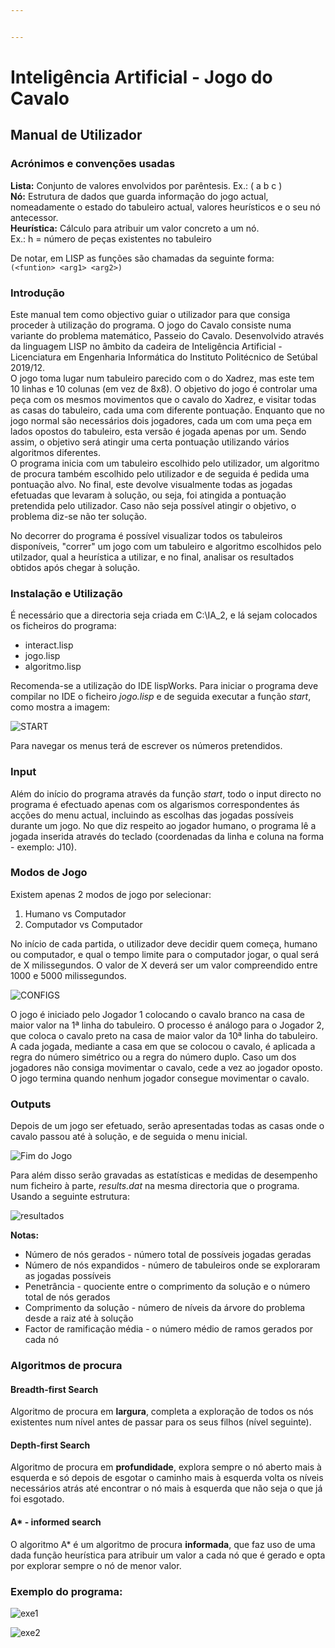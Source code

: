 ```yaml
---


---
```


<h1 id="inteligência-artificial---adji‒boto">Inteligência Artificial - Jogo do Cavalo</h1>
<h2 id="manual-de-utilizador">Manual de Utilizador</h2>
<h3 id="acrónimos-e-convenções-usadas">Acrónimos e convenções usadas</h3>
<p><strong>Lista:</strong>  Conjunto de valores envolvidos por parêntesis. Ex.: ( a b c )<br>
<strong>Nó:</strong> Estrutura de dados que guarda informação do jogo actual, nomeadamente o estado do tabuleiro actual, valores heurísticos e o seu nó antecessor.<br>
<strong>
Heurística:</strong> Cálculo para atribuir um valor concreto a um nó.<br> 
Ex.: h = número de peças existentes no tabuleiro</p>
<p>

De notar, em LISP as funções são chamadas da seguinte forma:<br>
<code>(&lt;funtion&gt; &lt;arg1&gt; &lt;arg2&gt;)</code></p>
<h3 id="introdução">Introdução</h3>
<p>
Este manual tem como objectivo guiar o utilizador para que consiga proceder à utilização do programa. O jogo do Cavalo consiste numa variante do problema matemático, Passeio do Cavalo. Desenvolvido através da linguagem LISP no âmbito da cadeira de Inteligência Artificial - Licenciatura em Engenharia Informática do Instituto Politécnico de Setúbal 2019/12.<br>
O jogo toma lugar num tabuleiro parecido com o do Xadrez, mas este tem 10 linhas e 10 colunas (em vez de 8x8). O objetivo do jogo é controlar uma peça com os mesmos movimentos que o cavalo do Xadrez, e visitar todas as casas do tabuleiro, cada uma com diferente pontuação.  Enquanto que no jogo normal são necessários dois jogadores, cada um com uma peça em lados opostos do tabuleiro, esta versão é jogada apenas por um.  Sendo assim, o objetivo será atingir uma certa pontuação utilizando vários algoritmos diferentes.<br>
O programa inicia com um tabuleiro escolhido pelo utilizador, um algoritmo de procura também escolhido pelo utilizador e  de seguida é pedida uma pontuação alvo. No final, este devolve visualmente todas as jogadas efetuadas que levaram à solução, ou seja, foi atingida a pontuação pretendida pelo utilizador. Caso não seja possível atingir o objetivo, o problema diz-se não ter solução. </p>
<p>

No decorrer do programa é possível visualizar todos os tabuleiros disponíveis, "correr" um jogo com um tabuleiro e algoritmo escolhidos pelo utilzador, qual a heurística a utilizar, e no final, analisar os resultados obtidos após chegar à solução.</p>

<h3 id="instalação-e-utilização">Instalação e Utilização</h3>
É necessário que a directoria seja criada em  C:\IA_2, e lá sejam colocados os ficheiros do programa:</p>
<ul>
<li>
  interact.lisp</li>
<li>
  jogo.lisp</li>
<li>
  algoritmo.lisp</li>

</ul>
<p>

Recomenda-se a utilização do IDE lispWorks. Para iniciar o programa deve compilar no IDE o ficheiro <em>*jogo.lisp</em>* e de seguida executar a função *start*, como mostra a imagem:</p>

![START](https://lh3.googleusercontent.com/gofbx8rdOsj9f4bjZTWHA6YO_JwnXepLz_iLCGaH60tRYOw11GYd8ZJWjwq4nkMkLn0jNDIms-CGCvw1372XaxKOb0vaWsqV0CZpiTM4Co4mCesMwYqGtpX6hpRGeSDYGkkIapIv64K74mbm8mLzdpAgwDpgXirZ-0VdnotBoztn6av4DlNJtHJsc7VL7pEZlVEG5RtqB1bQNT9KwPsNNLC5qLaTLgophsGfxGlZ9QY7TXLy1nBeSsAeeLRRO32WrN74L8h6cnktjTefcestRHuxZ24B1rLNBvltatIeLSiudPdwHhS3a8cSrE0e-pIHqVz6vFgpVGkgvjbnEcv4MhrO_tqc-ZBcZOr2EauuKMjB_vtAprcacJR2I82bOHFe_1WXB81mq1xQ48UI9p9vM1oEbI_IALm8zSYG3KZWOc-q3z4AeH3LUjxnB-EXwN5PieqDXO-cbFegZj4Pwer3nK4gIX-0R4QVTc-76ZjmVw-zk9gsADNVxpWSlWvj9lAgqIyQYzHhjToOe7rXlqdO17oBE-BbqHKESLII7sAEMpUr7x_VW9tgjkjhSStDrsvd77UxBJcbwyLCKfN4GHQ-Oprpapr8yrhFq7RSJP_2JY9el-JsnKB2wTmy35ivVdhyz9KnGHJYY66YNMN2NXgfAQku_YYARXLp_Lj0Uxv2uW8GKSJT=w421-h377-no)
<p>
Para navegar os menus terá de escrever os números pretendidos.</p>

<h3 id="input">Input</h3>Além do início do programa através da função <em>start</em>, todo o input directo no programa é efectuado apenas com os algarismos correspondentes ás acções do menu actual, incluindo as escolhas das jogadas possíveis durante um jogo. No que diz respeito ao jogador humano, o programa lê a jogada inserida através do teclado (coordenadas da linha e coluna na forma - exemplo: J10).

<h3 id="outputs">Modos de Jogo</h3>
Existem apenas 2 modos de jogo por selecionar:
<ol>
<li>Humano vs Computador</li>
<li>Computador vs Computador</li>
</ol>
No início de cada partida, o utilizador deve decidir quem começa, humano ou computador, e qual o tempo limite para o computador jogar, o qual será de X milissegundos. O valor de X deverá ser um valor compreendido entre 1000 e 5000 milissegundos.

![CONFIGS](https://lh3.googleusercontent.com/_SrI2YyR0cnWZBZCUehnUe0kO3hWOEArClO-XWUlvCbbuZcaXcTNMoVPDu0o8XZv_pX-NEZtguZC1QtGptfnyAZYFNyRjcqF0KZCgstm1vJjQDI7QQWs_H2IxISTdgXPIDwrEDmFk_hibLRhPZDgx1aairt4uecDyj0iRxDCYC9qUU_v-vbmVhrhvqBjPeZHGNvSng6y4jAT5_6l1XeLZlpHt3gj1lxMA2DgDLWDw07plKatqUb819Tu05if2iTCgxBcFRah4uNMKRU_p_2qCpFX1poti5iH1xseBzXBn9HBxvaw9VkCZdy9VO7tEugN8i5NcyiSJSBiCIKPWZBpYC5Gc5vzWsns7bWRPDyWa8iyGJLwalv1yrKJbf-9lJzqiSax-tpsZDqjGqbADBoBsbUpyC3Mwih22NzmS30Z5gVJJkBMEi3api0CSMBRSyQhr0ax4zUHA1QE19sgW69OncaOwJx1NtOFtYUxuctdveIU3iZhxkiqb0tOfQwBbcP7HuEwl_wqC3iz8WY_ocF9YmUwJOW-FQ0wetiSG2iWsVE203OC3DG5C0RiK2KEC7gxPcV86kTBSFMhI3E5yIICR7eqgunP7MjxNpeApMGp4h13ebRSaafo3VyNap3tnk5mBjSdmLQrMha3mcGs8OiXntb_6es3LXkLUOz-DXuLznci4BUB=w451-h629-no)

O jogo é iniciado pelo Jogador 1 colocando o cavalo branco na casa de maior valor na 1ª linha do tabuleiro. O processo é análogo para o Jogador 2, que coloca o cavalo preto na casa de maior valor da 10ª linha do tabuleiro. A cada jogada, mediante a casa em que se colocou o cavalo, é aplicada a regra do número simétrico ou a regra do número duplo. Caso um dos jogadores não consiga movimentar o cavalo, cede a vez ao jogador oposto. O jogo termina quando nenhum jogador consegue movimentar o cavalo.
<h3 id="outputs">Outputs</h3>

<p>
Depois de um jogo ser efetuado, serão apresentadas todas as casas onde o cavalo passou até à solução, e de seguida o menu inicial.</p>


![Fim do Jogo](https://lh3.googleusercontent.com/AggZFcjiuzquWizMK2r5my_bM2OPUbobt0kJBB7j0hIPYW5AABEdKAmY9QBLDp76PEwfX6W9JNmtm9bTQQ4S6SXWdbZZUiA6A1_hBhfH53biP9YB1MIcrSKX3F3FkKD8Hq6zZE0_Tr6VxEj9wg8AITMk8ee8HcP-pkxQCKp2O4udx8hArwKpCMn8YS7SDjAGfXq-FQs7tYYp902n8eBNRGUq92gnW7_yAY5TRUdqx7NFsFouOs14ygQf74_YwaSTc3Rs2YhugWz9KItA0-0ozJmsOsWzqq_bXBahn3pVrHYQjG3V4AN2TspzvVJQdVzF7ZtSpCjVNpxN3LRgKRKKlfc7aUBHnYqCnfAIl4mRcslVMMt_JjodJQ_nbJcieUtHZwHgWXOrAoRH8WIvXLGauSzpSBqqegqbph71gH5PZK7svYc_su_jYDQcdIokibkSe1xiOb-CoSmjRYhWuPcsCDponZ__SgXOtc4E7Q9tfe7Ud7-RK4miAI13-zomVWs-AEbr47qB1maMAN4oS2sV7APWxbTCEP981gZhSZQjeksvFVWNmWQc8TJaAa9R1iHcf2jyWH_0to-CxYS-dHtXKvDhWkoiHQA66wvVZD4bdK_T5z5BhKpK6dvIcqMlN9x6m-aPb-sRKB6K1H2_W1f_G9IBrSsGIXq4doZGd7h4MESHFDS2=w156-h157-no)

Para além disso serão gravadas as estatísticas e medidas de desempenho num ficheiro à parte, <em>*results.dat</em>* na mesma directoria que o programa. Usando a seguinte estrutura:</p>

![resultados](https://lh3.googleusercontent.com/AdXrFgzruLhD6wNB9_ANQ5d8OuIHhxaKhSKRzI6Yq8zoq9EKwWa39M-g9tVhQsPk0lYm2UQiSZIYzDXcKnIgceTDUGXaYrcgKAu1Xfrzstf_1rEezetrFoxCWC0Wra9SOB05A12rdnrGBLhwT2Y2BnH8w5l8PJma8_ECPCG-R3qjZl0nL3dXn0VQxwOEO17WJCSLHZpjFZuzabhOjPvebtvhn_S_ZZ0sZwyf-VkervOX1sLPkE-raTUJhEZcl6RPnnmh75yhtRnmEhG4W5Nu5cL4GnIBcmRlMALJ9EhFv7KryKNN1EjoPMFw_BNNfa39o1D57zoyEWZ8fcNQYHtK62LuGOnL6NdX5sbOK_LPuhVsMpvbQF4ZBUABUHmYyTWIa_36Ji0m24BtsttL8uV2NsZWXRT-TEiex5cCzBt-PnmyX0EymHK6A4vKRKWvVaHYNX-AmpT7_ALXFJxQ6R_hrmWypaDGML3tOe1T0s4pPBTijUHgrDqBpFANUTVZZ9uG4_EReFraMAbNxKUZDN7SkFthDBb3fizvNm-Hhl-0L18NqHj85skU_tLp0wZn5rlDbb5ta5oc-aEORpf-sGam9xjL78HOXfpmldHadwkl5-LAT_WOUPFK0uoWNEoJf2OVB5YvWLOq1QMkjszvoJZFfijejFP42I-DCseLyaLm9mfVbkDC=w508-h617-no)

<p><strong>Notas:</strong></p>
<ul>
<li>
  Número de nós gerados - número total de possíveis jogadas geradas</li>
<li>
  Número de nós expandidos - número de tabuleiros onde se exploraram as jogadas possíveis</li>
<li>
  Penetrância - quociente entre o comprimento da solução e o número total de nós gerados</li>
<li>
  Comprimento da solução - número de níveis da árvore do problema desde a raiz até à solução</li>
<li>
  Factor de ramificação média - o número médio de ramos gerados por cada nó</li>
</ul>

<h3 id="algoritmos-de-procura
">Algoritmos de procura</h3>

<h4 id="breadth-first-search">

#### Breadth-first Search</h4>
<p>
Algoritmo de procura em <strong>largura</strong>, completa a exploração de todos os nós existentes num nível antes de passar para os seus filhos (nível seguinte).</p>
<h4 id="depth-first-search">

#### Depth-first Search</h4>
<p>
Algoritmo de procura em <strong>profundidade</strong>, explora sempre o nó aberto mais à esquerda e só depois de esgotar o caminho mais à esquerda volta os níveis necessários atrás até encontrar o nó mais à esquerda que não seja o que já foi esgotado.</p>
<h4 id="a---informed-search">

#### A* - informed search</h4>
<p>
O algoritmo A* é um algoritmo de procura <strong>informada</strong>, que faz uso de uma dada função heurística para atribuir um valor a cada nó que é gerado e opta por explorar sempre o nó de menor valor.</p>


<h3 id="exemplo-do-programa">Exemplo do programa:</h3>

![exe1](https://lh3.googleusercontent.com/DlP_sudKFymb0ESblAbsaJ_jGVpYjYU5DJnhYlKZ1SNgA7v3FgHyJjGohdZ1-4oXL4I-cBnUe7FFh6PklXC5TZE5SrnfsFJMccN42kv56pmJAsNY6UNrKfgzYbNvX6S2RSC9Sr1zKtHmVHgmgQCsbTtMulwbLJ1s03GwozALqsv6qoTf7ayogG8KGd1XcRzZuSzlQ-0ZHOqFgNTPNGzl_SoTwSdgsxm3r-JSTtDgmko_fWIM4SD5wbEN3zxKzM0AyC2MIYgqgmYXToyOZX3hqbc8TsWQt1MctX_2j1Q1fSrcZLaGvymVF1_oAju6HrQ0r42652kIsw0C9yQwYJ9_KZAnf3ImnLjGjNgnzQMWlqdHFCwNyIAN5601uSpc-gxKnIG5dy-kRTr3kncuctY6yOOCxq4OUUhXhy8s30eRCi0JwHO35QnWkRUJreNo-MA2DSsTlCaTtDBNni1HBDa3orGRd-5mfF0Pvr0U5BZ8sSbSD1nSC0rLUVc4YVKsFEE53HC_evuO6tVSMj9U-A790douscOLoyKD-hHeYKksnLlvvbWAx6uYawoBvu-19bBLeCc-JMjm06rFk1uXXwOdfepuFRCL2DdjwcwQ0hxTLPE07zky-EPSQM3--fUxWV6YbN-1Xu4NZqR3rOvC67Mio6t3epwXm-IyBa8Gy2aXNP2RTc0C=w433-h702-no)

![exe2](https://lh3.googleusercontent.com/mx3MI-KVVKLBJpgtI8Xr_iqyLLcNpWIppFTUFWLa4axGfqrfJGlVNKj-AO9KuTD1f75q6bVISUSlMlvugM90ET_zI1PgdTPw4e1rn7oTo-ohAUpE-tvorkF9vS8E02weirorVPS1LnS_3B5djuhMq6nwsKBX1sWh32HZPjCBQeZVt5BILN24UP8BPS-YXG9UoMYJPkW7T8DHfFBQ9sUcrNQjHQZFM2M7Za8q7CaNqpk2BVXooRvF6moT9gzT2QdE4re5sCAve7Gg7e3ve13OQy517yBZ0HlNS1Hc2U7tW-aBy_j4Li5ZRqBOQA0Yb-dh59wI5BZOFOGvJWFAM1QgqJJrxHygRNFAH4ofX7YBxgoNKo52ixU76d7Xs6-w-RU9ZhMTBvhvoPE-Lusr3MJACF0AxEoF5hNEZjsRPKtFnHTwKrxjMvzA1zjJGo6ZKQLAz59lHK8-Db3-DZBG4Ysqt3vCERhAoLX60-UDtIIf7Q0AjdHL9iHH-tjxOI2aMgAisegHPAJtiYE7-DIisxDp_Jwv6S-ujg3VcFOIEWiA9oQZw9zQWKs9EQSsaCiLF30QluZryig6EHN_HsTFhxSmAH89sVnrIlY7roZfTrgMiXG1lOv_BkEY6laAU6Jf04bWC5itBrVLNGVqoB702IjU0KcrtlnEUVX7qiGUO_1TdeUJVLNF=w393-h434-no)
<!--stackedit_data:
eyJoaXN0b3J5IjpbLTkzNjYzNDgzNywtMTc1MzcyMDk1NSwtMT
Q0ODk3Mzg2NywtNDU0NTIyNjgsLTQ1NDUyMjY4LC0yMTA3MDQy
MjAyLC0xOTk5NzY5NDM1LDEzMzQ2NDY1MDcsNzk0MTI0NDc5LD
IxMTYxNjQ0NTMsLTE4NzcwMjAzNzAsLTQyNzk2MzcwMl19
-->